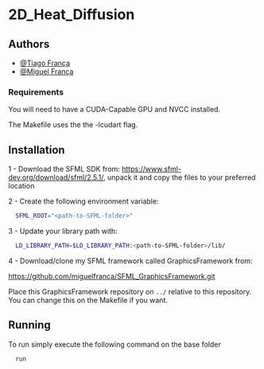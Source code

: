 # 2D_Heat_Diffusion

## Authors

- [@Tiago França](https://github.com/TaigoFr)
- [@Miguel França](https://github.com/miguelfranca)

### Requirements
You will need to have a CUDA-Capable GPU and NVCC installed. 

The Makefile uses the the -lcudart flag.

## Installation
1 - Download the SFML SDK from: https://www.sfml-dev.org/download/sfml/2.5.1/,
unpack it and copy the files to your preferred location

2 - Create the following environment variable:

```bash
  SFML_ROOT="<path-to-SFML-folder>"
```

3 - Update your library path with:

```bash
  LD_LIBRARY_PATH=$LD_LIBRARY_PATH:<path-to-SFML-folder>/lib/
```

4 - Download/clone my SFML framework called GraphicsFramework from:

https://github.com/miguelfranca/SFML_GraphicsFramework.git

Place this GraphicsFramework repository on ```../``` relative to this repository.
You can change this on the Makefile if you want.
## Running

To run simply execute the following command on the base folder

```bash
  run
```
